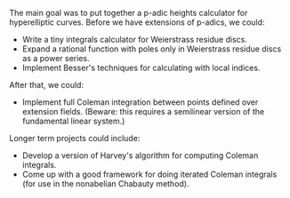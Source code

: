 The main goal was to put together a p-adic heights calculator for hyperelliptic curves. Before we have extensions of p-adics, we could:
 * Write a tiny integrals calculator for Weierstrass residue discs.
 * Expand a rational function with poles only in Weierstrass residue discs as a power series.
 * Implement Besser's techniques for calculating with local indices.

After that, we could:
 * Implement full Coleman integration between points defined over extension fields. (Beware: this requires a semilinear version of the fundamental linear system.)

Longer term projects could include:
 * Develop a version of Harvey's algorithm for computing Coleman integrals.
 * Come up with a good framework for doing iterated Coleman integrals (for use in the nonabelian Chabauty method).
